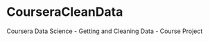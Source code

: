 CourseraCleanData
=================

Coursera Data Science - Getting and Cleaning Data - Course Project
